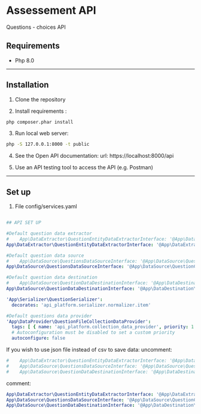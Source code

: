 Assessement API
=====================
Questions - choices API

Requirements
-----------------------------------
* Php 8.0
***
Installation
-----------------------------------
1. Clone the repository

2. Install requirements :
```bash
php composer.phar install
```

3. Run local web server:
```bash
php -S 127.0.0.1:8000 -t public
```

4. See the Open API documentation:
url: https://localhost:8000/api

5. Use an API testing tool to access the API (e.g. Postman)

***
Set up
-----------------------------------
1. File config/services.yaml
```yaml

## API SET UP

#Default question data extractor
#    App\DataExtractor\QuestionEntityDataExtractorInterface: '@App\DataExtractor\QuestionJsonEntityExtractor'
App\DataExtractor\QuestionEntityDataExtractorInterface: '@App\DataExtractor\QuestionCsvEntityExtractor'

#Default question data source
#    App\DataSource\QuestionsDataSourceInterface: '@App\DataSource\QuestionJsonDataSource'
App\DataSource\QuestionsDataSourceInterface: '@App\DataSource\QuestionCsvDataSource'

#Default question data destination
#    App\DataSource\QuestionDataDestinationInterface: '@App\DataDestination\QuestionJsonDataSource'
App\DataSource\QuestionDataDestinationInterface: '@App\DataDestination\QuestionCsvDataDestination'

'App\Serializer\QuestionSerializer':
  decorates: 'api_platform.serializer.normalizer.item'

#Default questions data provider
'App\DataProvider\QuestionFileCollectionDataProvider':
  tags: [ { name: 'api_platform.collection_data_provider', priority: 1 } ]
  # Autoconfiguration must be disabled to set a custom priority
  autoconfigure: false
```
If you wish to use json file instead of csv to save data:
uncomment:
```yaml
#    App\DataExtractor\QuestionEntityDataExtractorInterface: '@App\DataExtractor\QuestionJsonEntityExtractor'
#    App\DataSource\QuestionsDataSourceInterface: '@App\DataSource\QuestionJsonDataSource'
#    App\DataSource\QuestionDataDestinationInterface: '@App\DataDestination\QuestionJsonDataSource'
```
comment:

```yaml
App\DataExtractor\QuestionEntityDataExtractorInterface: '@App\DataExtractor\QuestionCsvEntityExtractor'
App\DataSource\QuestionsDataSourceInterface: '@App\DataSource\QuestionCsvDataSource'
App\DataSource\QuestionDataDestinationInterface: '@App\DataDestination\QuestionCsvDataDestination' 
```
